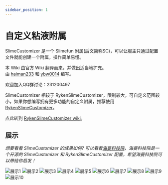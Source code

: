 ```yaml
---
sidebar_position: 1
---
```


# 自定义粘液附属

SlimeCustomizer 是一个 Slimefun 附属(后文简称SC)，可以让服主只通过配置文件就能创建一个附属，操作简单易懂。

本 Wiki 由官方 Wiki 翻译而来，并做出适当地扩充。  
由 [haiman233](https://github.com/haiman233) 和 [ybw0014](https://github.com/ybw0014) 编写。

欢迎加入QQ群讨论：231200497

SlimeCustomizer 相较于 RykenSlimeCustomizer，限制较大，可自定义范围较小，如果你想编写拥有更多功能的自定义附属，推荐使用 [RykenSlimeCustomizer](https://github.com/SlimefunReloadingProject/RykenSlimeCustomizer)。

点此转到 [RykenSlimeCustomizer wiki](https://rsc.hiworldmc.com)。

## 展示

*想要看看 SlimeCustomizer 的成果如何?  可以看看[海曼科技院](https://github.com/haiman233/HaimanTech2)，海曼科技院是一个开源的 SlimeCustomizer 和 RykenSlimeCustomizer 配置，希望海曼科技院可以带给你启发！*

![展示1](https://user-images.githubusercontent.com/83174104/163699938-8d7c0084-34fd-4d99-9d77-b2454c883669.png)
![展示2](https://user-images.githubusercontent.com/83174104/163699824-97081e94-e31c-4f55-a5a4-3a66e2b68484.png)
![展示3](https://user-images.githubusercontent.com/83174104/163699843-7ee4bbfb-ee2d-44b4-9a96-416ecbf61b0d.png)
![展示4](https://user-images.githubusercontent.com/83174104/163699853-cca04258-617a-4f77-9457-b523761b34a9.png)
![展示5](https://user-images.githubusercontent.com/83174104/163699856-e2736a6d-0503-47e2-be6f-0e0d5a756133.png)
![展示6](https://user-images.githubusercontent.com/83174104/163699865-77285c5b-6b5b-4f0e-b313-40a5d8c1f20f.png)
![展示7](https://user-images.githubusercontent.com/83174104/163699875-bda248e5-cd88-40be-bd5e-61baa083c2d5.png)
![展示8](https://user-images.githubusercontent.com/83174104/163699896-fa55a9ef-499d-4f81-b9f6-76690414eed1.png)
![展示9](https://user-images.githubusercontent.com/83174104/163699903-f654c562-048e-48b0-83a8-8f128e9f5fce.png)
![展示10](https://user-images.githubusercontent.com/83174104/163699914-a885184e-53f5-4adb-9da8-f49600f48a50.png)
